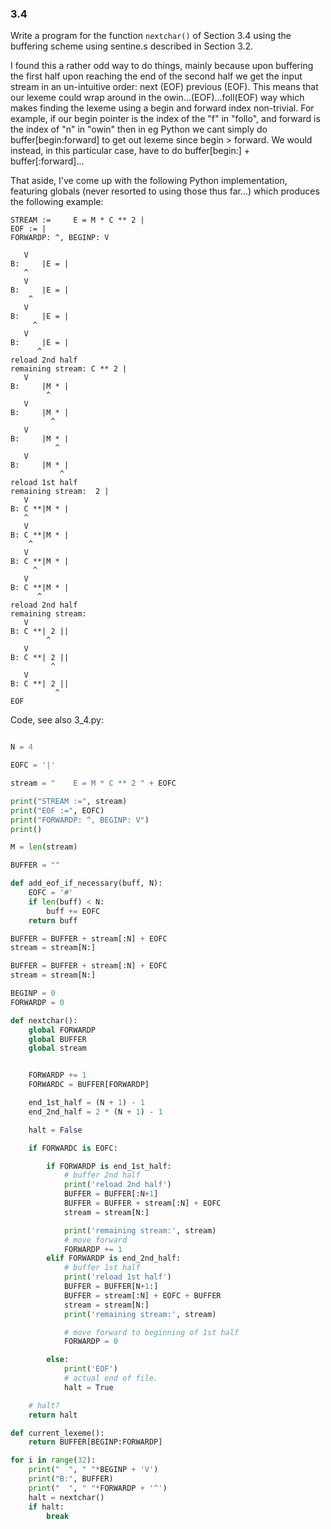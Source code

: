 ### 3.4

Write a program for the function `nextchar()` of Section 3.4 using the buffering scheme using sentine.s described in Section 3.2.

I found this a rather odd way to do things, mainly because upon buffering the first half upon reaching the end of the second half we get the input stream in an un-intuitive order: next (EOF) previous (EOF). This means that our lexeme could wrap around in the owin...(EOF)...foll(EOF) way which makes finding the lexeme using a begin and forward index non-trivial. For example, if our begin pointer is the index of the "f" in "follo", and forward is the index of "n" in "owin" then in eg Python we cant simply do buffer[begin:forward] to get out lexeme since begin > forward. We would instead, in this particular case, have to do buffer[begin:] + buffer[:forward]...

That aside, I've come up with the following Python implementation, featuring globals (never resorted to using those thus far...) which produces the following example:

```
STREAM :=     E = M * C ** 2 |
EOF := |
FORWARDP: ^, BEGINP: V

   V
B:     |E = |
   ^
   V
B:     |E = |
    ^
   V
B:     |E = |
     ^
   V
B:     |E = |
      ^
reload 2nd half
remaining stream: C ** 2 |
   V
B:     |M * |
        ^
   V
B:     |M * |
         ^
   V
B:     |M * |
          ^
   V
B:     |M * |
           ^
reload 1st half
remaining stream:  2 |
   V
B: C **|M * |
   ^
   V
B: C **|M * |
    ^
   V
B: C **|M * |
     ^
   V
B: C **|M * |
      ^
reload 2nd half
remaining stream: 
   V
B: C **| 2 ||
        ^
   V
B: C **| 2 ||
         ^
   V
B: C **| 2 ||
          ^
EOF
```

Code, see also 3_4.py:

```python

N = 4

EOFC = '|'

stream = "    E = M * C ** 2 " + EOFC

print("STREAM :=", stream)
print("EOF :=", EOFC)
print("FORWARDP: ^, BEGINP: V")
print()

M = len(stream)

BUFFER = ""

def add_eof_if_necessary(buff, N):
	EOFC = '#'
	if len(buff) < N:
		buff += EOFC
	return buff

BUFFER = BUFFER + stream[:N] + EOFC
stream = stream[N:]

BUFFER = BUFFER + stream[:N] + EOFC
stream = stream[N:]

BEGINP = 0
FORWARDP = 0

def nextchar():
	global FORWARDP
	global BUFFER
	global stream


	FORWARDP += 1
	FORWARDC = BUFFER[FORWARDP]

	end_1st_half = (N + 1) - 1
	end_2nd_half = 2 * (N + 1) - 1

	halt = False

	if FORWARDC is EOFC:

		if FORWARDP is end_1st_half:
			# buffer 2nd half
			print('reload 2nd half')
			BUFFER = BUFFER[:N+1]
			BUFFER = BUFFER + stream[:N] + EOFC
			stream = stream[N:]

			print('remaining stream:', stream)
			# move forward
			FORWARDP += 1
		elif FORWARDP is end_2nd_half:
			# buffer 1st half
			print('reload 1st half')
			BUFFER = BUFFER[N+1:]
			BUFFER = stream[:N] + EOFC + BUFFER
			stream = stream[N:]
			print('remaining stream:', stream)

			# move forward to beginning of 1st half
			FORWARDP = 0

		else:
			print('EOF')
			# actual end of file.
			halt = True

	# halt?
	return halt

def current_lexeme():
	return BUFFER[BEGINP:FORWARDP]

for i in range(32):
	print("  ", " "*BEGINP + 'V')	
	print("B:", BUFFER)
	print("  ", " "*FORWARDP + '^')	
	halt = nextchar()
	if halt:
		break

```